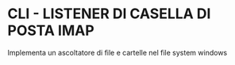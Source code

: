 # CLI -  LISTENER DI CASELLA DI POSTA IMAP
Implementa un ascoltatore di file e cartelle nel file system windows

